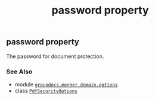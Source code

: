 ﻿---
title: password property
second_title: GroupDocs.Merger for Python via .NET API References
description: 
type: docs
url: /python-net/groupdocs.merger.domain.options/pdfsecurityoptions/password/
is_root: false
weight: 40
---

## password property


The password for document protection.

### See Also
* module [`groupdocs.merger.domain.options`](../../)
* class [`PdfSecurityOptions`](/merger/python-net/groupdocs.merger.domain.options/pdfsecurityoptions)

